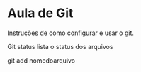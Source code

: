 # Aula de Git
Instruções de como configurar e usar o git.

Git status lista o status dos arquivos

git add nomedoarquivo